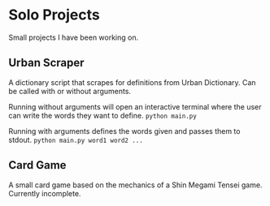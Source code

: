 # Solo Projects
Small projects I have been working on.

## Urban Scraper
A dictionary script that scrapes for definitions from Urban Dictionary. Can be called with or without arguments.

Running without arguments will open an interactive terminal where the user can write the words they want to define.
`python main.py`

Running with arguments defines the words given and passes them to stdout.
`python main.py word1 word2 ...`


## Card Game
A small card game based on the mechanics of a Shin Megami Tensei game. Currently incomplete.
